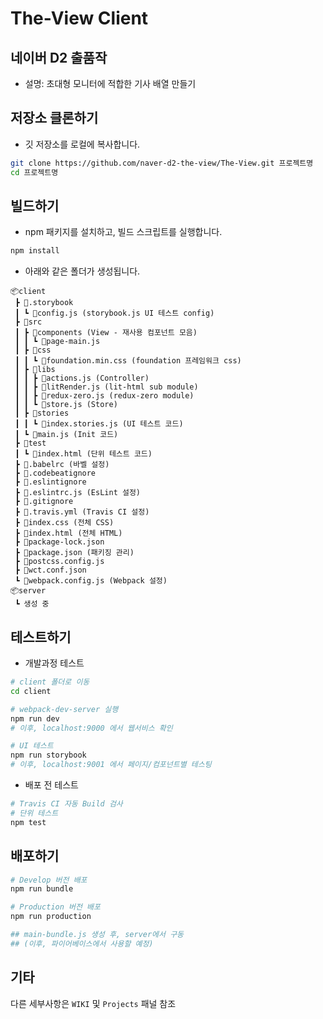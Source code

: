 # The-View Client
## 네이버 D2 출품작

- 설명: 초대형 모니터에 적합한 기사 배열 만들기 

## 저장소 클론하기
* 깃 저장소를 로컬에 복사합니다.
```bash
git clone https://github.com/naver-d2-the-view/The-View.git 프로젝트명
cd 프로젝트명
```
## 빌드하기

* npm 패키지를 설치하고, 빌드 스크립트를 실행합니다.
```bash
npm install
```

* 아래와 같은 폴더가 생성됩니다.
```
📦client
 ┣ 📂.storybook
 ┃ ┗ 📜config.js (storybook.js UI 테스트 config)
 ┣ 📂src
 ┃ ┣ 📂components (View - 재사용 컴포넌트 모음)
 ┃ ┃ ┗ 📜page-main.js
 ┃ ┣ 📂css
 ┃ ┃ ┗ 📜foundation.min.css (foundation 프레임워크 css)
 ┃ ┣ 📂libs
 ┃ ┃ ┣ 📜actions.js (Controller)
 ┃ ┃ ┣ 📜litRender.js (lit-html sub module)
 ┃ ┃ ┣ 📜redux-zero.js (redux-zero module)
 ┃ ┃ ┗ 📜store.js (Store)
 ┃ ┣ 📂stories
 ┃ ┃ ┗ 📜index.stories.js (UI 테스트 코드)
 ┃ ┗ 📜main.js (Init 코드)
 ┣ 📂test
 ┃ ┗ 📜index.html (단위 테스트 코드)
 ┣ 📜.babelrc (바벨 설정)
 ┣ 📜.codebeatignore
 ┣ 📜.eslintignore
 ┣ 📜.eslintrc.js (EsLint 설정)
 ┣ 📜.gitignore
 ┣ 📜.travis.yml (Travis CI 설정)
 ┣ 📜index.css (전체 CSS)
 ┣ 📜index.html (전체 HTML)
 ┣ 📜package-lock.json
 ┣ 📜package.json (패키징 관리)
 ┣ 📜postcss.config.js
 ┣ 📜wct.conf.json
 ┗ 📜webpack.config.js (Webpack 설정)
📦server
 ┗ 생성 중
```

## 테스트하기

* 개발과정 테스트
```bash
# client 폴더로 이동
cd client

# webpack-dev-server 실행
npm run dev
# 이후, localhost:9000 에서 웹서비스 확인

# UI 테스트
npm run storybook
# 이후, localhost:9001 에서 페이지/컴포넌트별 테스팅
```

* 배포 전 테스트
```bash
# Travis CI 자동 Build 검사
# 단위 테스트
npm test
```

## 배포하기
```bash
# Develop 버전 배포
npm run bundle

# Production 버전 배포
npm run production

## main-bundle.js 생성 후, server에서 구동
## (이후, 파이어베이스에서 사용할 예정)
```

## 기타

다른 세부사항은 `WIKI` 및 `Projects` 패널 참조 